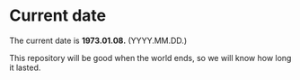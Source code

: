 # Current date

The current date is **1973.01.08.** (YYYY.MM.DD.)

This repository will be good when the world ends, so we will know how long it lasted.